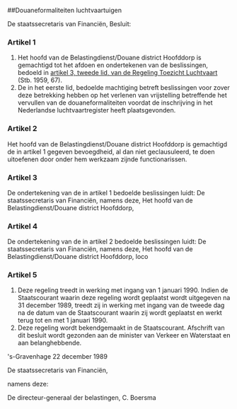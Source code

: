 <meta http-equiv='Content-Type' content='text/html; charset=utf-8' />

##Douaneformaliteiten luchtvaartuigen

De staatssecretaris van Financiën,  Besluit:    

### Artikel  1  

1.  Het hoofd van de Belastingdienst/Douane district Hoofddorp is gemachtigd tot het afdoen en ondertekenen van de beslissingen, bedoeld in [artikel 3, tweede lid, van de Regeling Toezicht Luchtvaart](../../../../AMvB/regeling/toezicht/luchtvaart/BWBR0002309/README.md) (Stb. 1959, 67).   
2.  De in het eerste lid, bedoelde machtiging betreft beslissingen voor zover deze betrekking hebben op het verlenen van vrijstelling betreffende het vervullen van de douaneformaliteiten voordat de inschrijving in het Nederlandse luchtvaartregister heeft plaatsgevonden.  

### Artikel  2  

Het hoofd van de Belastingdienst/Douane district Hoofddorp is gemachtigd de in artikel 1 gegeven bevoegdheid, al dan niet geclausuleerd, te doen uitoefenen door onder hem werkzaam zijnde functionarissen. 

### Artikel  3  

De ondertekening van de in artikel 1 bedoelde beslissingen luidt: De staatssecretaris van Financiën,  namens deze, Het hoofd van de Belastingdienst/Douane district Hoofddorp, 

### Artikel  4  

De ondertekening van de in artikel 2 bedoelde beslissingen luidt: De staatssecretaris van Financiën,  namens deze, Het hoofd van de Belastingdienst/Douane district Hoofddorp, loco 

### Artikel  5  

1.  Deze regeling treedt in werking met ingang van 1 januari 1990. Indien de Staatscourant waarin deze regeling wordt geplaatst wordt uitgegeven na 31 december 1989, treedt zij in werking met ingang van de tweede dag na de datum van de Staatscourant waarin zij wordt geplaatst en werkt terug tot en met 1 januari 1990.   
2.  Deze regeling wordt bekendgemaakt in de Staatscourant. Afschrift van dit besluit wordt gezonden aan de minister van Verkeer en Waterstaat en aan belanghebbende.  

's-Gravenhage 
22 december 1989    

De 
staatssecretaris van Financiën, 

namens deze:  

De 
directeur-generaal der belastingen, 
C. Boersma     
